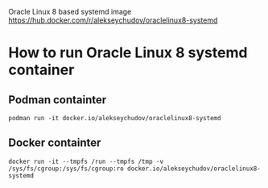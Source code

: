 Oracle Linux 8 based systemd image https://hub.docker.com/r/alekseychudov/oraclelinux8-systemd

# How to run Oracle Linux 8 systemd container

## Podman containter

```
podman run -it docker.io/alekseychudov/oraclelinux8-systemd
```

## Docker containter

```
docker run -it --tmpfs /run --tmpfs /tmp -v /sys/fs/cgroup:/sys/fs/cgroup:ro docker.io/alekseychudov/oraclelinux8-systemd
```
